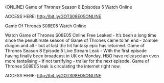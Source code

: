 ﻿(ONLINE) Game of Thrones Season 8 Episodes 5 Watch Online

ACCESS HERE: http://bit.ly/GOTS08E05ONLINE

Game Of Thrones S08E05 Watch Online

Watch Game of Thrones S08E05 Online Free Leaked - It’s been a long time since the penultimate season of Game of Thrones came to an end - zombie dragon and all - but at last the hit fantasy epic has returned. 
Game of Thrones Season 8 Episode 5 Live Stream Leak - With the first episode having finally been broadcast in UK on Monday, HBO have released an even more tantalising - if not terrifying - trailer for the next episode. 
Game of Thrones S08E05 leak is circulating the internet right now. 

ACCESS HERE: http://bit.ly/GOTS08E05ONLINE
